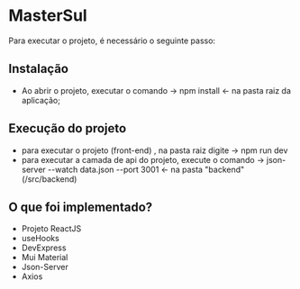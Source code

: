 # MasterSul

Para executar o projeto, é necessário o seguinte passo:

## Instalação

- Ao abrir o projeto, executar o comando -> npm install <- na pasta raiz da aplicação;

## Execução do projeto

- para executar o projeto (front-end) , na pasta raiz digite -> npm run dev
- para executar a camada de api do projeto, execute o comando -> json-server --watch data.json --port 3001 <- na pasta "backend" (/src/backend)

## O que foi implementado?

- Projeto ReactJS
- useHooks
- DevExpress
- Mui Material
- Json-Server
- Axios
